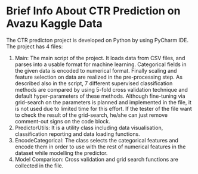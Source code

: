 # Brief Info About CTR Prediction on Avazu Kaggle Data
The CTR predicton project is developed on Python by using PyCharm IDE. The project has 4 files:

1.	Main: The main script of the project. It loads data from CSV files, and parses into a usable format for machine learning.  Categorical fields in the given data is encoded to numerical format. Finally scaling and feature selection on data are realized in the pre-processing step. 
As described also in the script, 7 different supervised classification methods are compared by using 5-fold cross validation technique and default hyper-parameters of these methods. Although fine-tuning via grid-search on the parameters is planned and implemented in the file, it is not used due to limited time for this effort. If the tester of the file want to check the result of the grid-search, he/she can just remove comment-out signs on the code block. 
2.	PredictorUtils: It is a utility class including data visualisation, classification reporting and data loading functions.
3.	EncodeCategorical: The class selects the categorical features and encode them in order to use with the rest of numerical features in the dataset while modelling the predictor.
4.	Model Comparison: Cross validation and grid search functions are collected in the file. 

